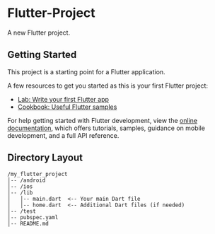 # Flutter-Project
A new Flutter project.

## Getting Started

This project is a starting point for a Flutter application.

A few resources to get you started as this is your first Flutter project:

- [Lab: Write your first Flutter app](https://docs.flutter.dev/get-started/codelab)
- [Cookbook: Useful Flutter samples](https://docs.flutter.dev/cookbook)

For help getting started with Flutter development, view the
[online documentation](https://docs.flutter.dev/), which offers tutorials,
samples, guidance on mobile development, and a full API reference.

## Directory Layout
```
/my_flutter_project
│-- /android
│-- /ios
│-- /lib
│   │-- main.dart  <-- Your main Dart file
│   │-- home.dart  <-- Additional Dart files (if needed)
│-- /test
│-- pubspec.yaml
│-- README.md
```
